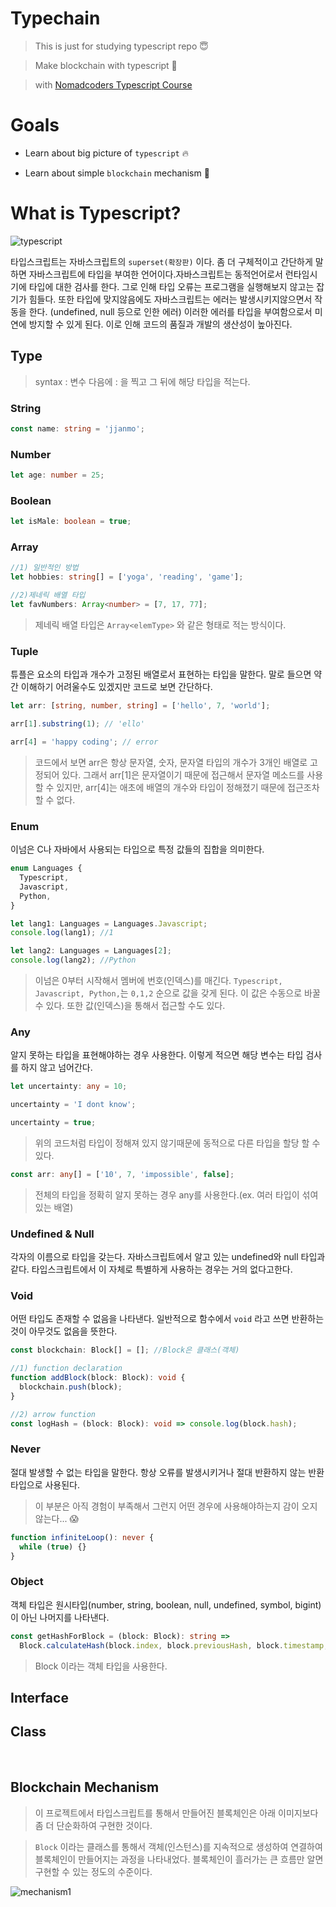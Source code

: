# Typechain

> This is just for studying typescript repo 😇

> Make blockchain with typescript 🧐

> with [Nomadcoders Typescript Course](https://nomadcoders.co/typescript-for-beginners/lobby)

# Goals

- Learn about big picture of `typescript` 🔥

- Learn about simple `blockchain` mechanism 🚀

# What is Typescript?

![typescript](screenshots/typescript.png)

타입스크립트는 자바스크립트의 `superset(확장판)` 이다. 좀 더 구체적이고 간단하게 말하면 자바스크립트에 타입을 부여한 언어이다.자바스크립트는 동적언어로서 런타임시기에 타입에 대한 검사를 한다. 그로 인해 타입 오류는 프로그램을 실행해보지 않고는 잡기가 힘들다. 또한 타입에 맞지않음에도 자바스크립트는 에러는 발생시키지않으면서 작동을 한다. (undefined, null 등으로 인한 에러) 이러한 에러를 타입을 부여함으로서 미연에 방지할 수 있게 된다. 이로 인해 코드의 품질과 개발의 생산성이 높아진다.

## Type

> syntax : 변수 다음에 : 을 찍고 그 뒤에 해당 타입을 적는다.

### String

```typescript
const name: string = 'jjanmo';
```

### Number

```typescript
let age: number = 25;
```

### Boolean

```typescript
let isMale: boolean = true;
```

### Array

```typescript
//1) 일반적인 방법
let hobbies: string[] = ['yoga', 'reading', 'game'];

//2)제네릭 배열 타입
let favNumbers: Array<number> = [7, 17, 77];
```

> 제네릭 배열 타입은 `Array<elemType>` 와 같은 형태로 적는 방식이다.

### Tuple

튜플은 요소의 타입과 개수가 고정된 배열로서 표현하는 타입을 말한다. 말로 들으면 약간 이해하기 어려울수도 있겠지만 코드로 보면 간단하다.

```typescript
let arr: [string, number, string] = ['hello', 7, 'world'];

arr[1].substring(1); // 'ello'

arr[4] = 'happy coding'; // error
```

> 코드에서 보면 arr은 항상 문자열, 숫자, 문자열 타입의 개수가 3개인 배열로 고정되어 있다. 그래서 arr[1]은 문자열이기 때문에 접근해서 문자열 메소드를 사용할 수 있지만, arr[4]는 애초에 배열의 개수와 타입이 정해졌기 때문에 접근조차 할 수 없다.

### Enum

이넘은 C나 자바에서 사용되는 타입으로 특정 값들의 집합을 의미한다.

```typescript
enum Languages {
  Typescript,
  Javascript,
  Python,
}

let lang1: Languages = Languages.Javascript;
console.log(lang1); //1

let lang2: Languages = Languages[2];
console.log(lang2); //Python
```

> 이넘은 0부터 시작해서 멤버에 번호(인덱스)를 매긴다. `Typescript, Javascript, Python,`는 `0,1,2` 순으로 값을 갖게 된다. 이 값은 수동으로 바꿀 수 있다. 또한 값(인덱스)을 통해서 접근할 수도 있다.

### Any

알지 못하는 타입을 표현해야하는 경우 사용한다. 이렇게 적으면 해당 변수는 타입 검사를 하지 않고 넘어간다.

```typescript
let uncertainty: any = 10;

uncertainty = 'I dont know';

uncertainty = true;
```

> 위의 코드처럼 타입이 정해져 있지 않기때문에 동적으로 다른 타입을 할당 할 수 있다.

```typescript
const arr: any[] = ['10', 7, 'impossible', false];
```

> 전체의 타입을 정확히 알지 못하는 경우 any를 사용한다.(ex. 여러 타입이 섞여 있는 배열)

### Undefined & Null

각자의 이름으로 타입을 갖는다. 자바스크립트에서 알고 있는 undefined와 null 타입과 같다. 타입스크립트에서 이 자체로 특별하게 사용하는 경우는 거의 없다고한다.

### Void

어떤 타입도 존재할 수 없음을 나타낸다. 일반적으로 함수에서 `void` 라고 쓰면 반환하는 것이 아무것도 없음을 뜻한다.

```typescript
const blockchain: Block[] = []; //Block은 클래스(객체)

//1) function declaration
function addBlock(block: Block): void {
  blockchain.push(block);
}

//2) arrow function
const logHash = (block: Block): void => console.log(block.hash);
```

### Never

절대 발생할 수 없는 타입을 말한다. 항상 오류를 발생시키거나 절대 반환하지 않는 반환 타입으로 사용된다.

> 이 부분은 아직 경험이 부족해서 그런지 어떤 경우에 사용해야하는지 감이 오지 않는다... 😱

```typescript
function infiniteLoop(): never {
  while (true) {}
}
```

### Object

객체 타입은 원시타입(number, string, boolean, null, undefined, symbol, bigint)이 아닌 나머지를 나타낸다.

```typescript
const getHashForBlock = (block: Block): string =>
  Block.calculateHash(block.index, block.previousHash, block.timestamp, block.data);
```

> Block 이라는 객체 타입을 사용한다.

## Interface

## Class

<br />

## Blockchain Mechanism

> 이 프로젝트에서 타입스크립트를 통해서 만들어진 블록체인은 아래 이미지보다 좀 더 단순화하여 구현한 것이다.

> `Block` 이라는 클래스를 통해서 객체(인스턴스)를 지속적으로 생성하여 연결하여 블록체인이 만들어지는 과정을 나타내었다. 블록체인이 흘러가는 큰 흐름만 알면 구현할 수 있는 정도의 수준이다.

![mechanism1](screenshots/blockchain1.png)
